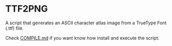 # TTF2PNG
A script that generates an ASCII character atlas image from a TrueType Font (.ttf) file.

Check [COMPILE.md](compile.md) if you want know how install and execute the script.
